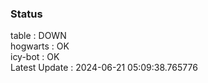 ### Status


table : DOWN  
hogwarts : OK  
icy-bot : OK  
Latest Update : 2024-06-21 05:09:38.765776
